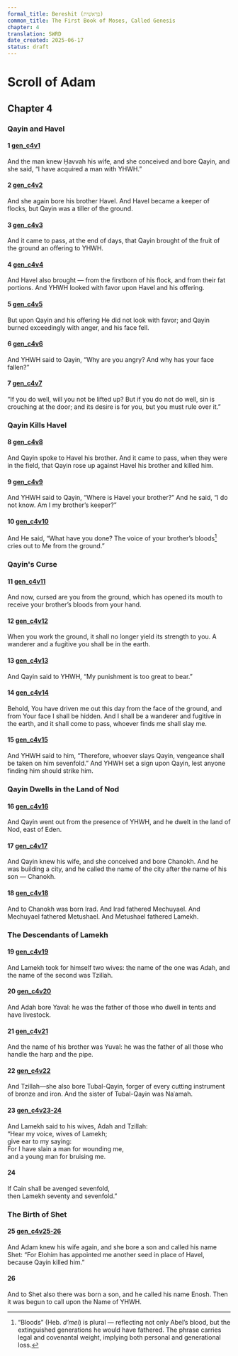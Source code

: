 ```yaml
---
formal_title: Bereshit (בְּרֵאשִׁית)
common_title: The First Book of Moses, Called Genesis
chapter: 4
translation: SWRD
date_created: 2025-06-17
status: draft
---
```

# Scroll of Adam
## Chapter 4
### Qayin and Havel
#### 1  [gen\_c4v1](<../../notes/genesis/chapter 4/gen_c4v1.md>)
And the man knew Ḥavvah his wife, and she conceived and bore Qayin, and she said, “I have acquired a man with YHWH.”
#### 2  [gen\_c4v2](<../../notes/genesis/chapter 4/gen_c4v2.md>)
And she again bore his brother Havel. And Havel became a keeper of flocks, but Qayin was a tiller of the ground.
#### 3  [gen\_c4v3](<../../notes/genesis/chapter 4/gen_c4v3.md>)
And it came to pass, at the end of days, that Qayin brought of the fruit of the ground an offering to YHWH.
#### 4  [gen\_c4v4](<../../notes/genesis/chapter 4/gen_c4v4.md>)
And Havel also brought — from the firstborn of his flock, and from their fat portions. And YHWH looked with favor upon Havel and his offering.
#### 5  [gen\_c4v5](<../../notes/genesis/chapter 4/gen_c4v5.md>)
But upon Qayin and his offering He did not look with favor; and Qayin burned exceedingly with anger, and his face fell.
#### 6  [gen\_c4v6](<../../notes/genesis/chapter 4/gen_c4v6.md>)
And YHWH said to Qayin, “Why are you angry? And why has your face fallen?”
#### 7  [gen\_c4v7](<../../notes/genesis/chapter 4/gen_c4v7.md>)
“If you do well, will you not be lifted up? But if you do not do well, sin is crouching at the door; and its desire is for you, but you must rule over it.”
### Qayin Kills Havel
#### 8  [gen\_c4v8](<../../notes/genesis/chapter 4/gen_c4v8.md>)
And Qayin spoke to Havel his brother. And it came to pass, when they were in the field, that Qayin rose up against Havel his brother and killed him.
#### 9  [gen\_c4v9](<../../notes/genesis/chapter 4/gen_c4v9.md>)
And YHWH said to Qayin, “Where is Havel your brother?” And he said, “I do not know. Am I my brother’s keeper?”
#### 10  [gen\_c4v10](<../../notes/genesis/chapter 4/gen_c4v10.md>)
And He said, “What have you done? The voice of your brother’s bloods[^1] cries out to Me from the ground.”
### Qayin's Curse
#### 11  [gen\_c4v11](<../../notes/genesis/chapter 4/gen_c4v11.md>)
And now, cursed are you from the ground, which has opened its mouth to receive your brother’s bloods from your hand.
#### 12  [gen\_c4v12](<../../notes/genesis/chapter 4/gen_c4v12.md>)
When you work the ground, it shall no longer yield its strength to you. A wanderer and a fugitive you shall be in the earth.
#### 13  [gen\_c4v13](<../../notes/genesis/chapter 4/gen_c4v13.md>)
And Qayin said to YHWH, “My punishment is too great to bear.”
#### 14  [gen\_c4v14](<../../notes/genesis/chapter 4/gen_c4v14.md>)
Behold, You have driven me out this day from the face of the ground, and from Your face I shall be hidden. And I shall be a wanderer and fugitive in the earth, and it shall come to pass, whoever finds me shall slay me.
#### 15  [gen\_c4v15](<../../notes/genesis/chapter 4/gen_c4v15.md>)
And YHWH said to him, “Therefore, whoever slays Qayin, vengeance shall be taken on him sevenfold.” And YHWH set a sign upon Qayin, lest anyone finding him should strike him.
### Qayin Dwells in the Land of Nod
#### 16  [gen\_c4v16](<../../notes/genesis/chapter 4/gen_c4v16.md>)
And Qayin went out from the presence of YHWH, and he dwelt in the land of Nod, east of Eden.
#### 17  [gen\_c4v17](<../../notes/genesis/chapter 4/gen_c4v17.md>)
And Qayin knew his wife, and she conceived and bore Chanokh. And he was building a city, and he called the name of the city after the name of his son — Chanokh.
#### 18  [gen\_c4v18](<../../notes/genesis/chapter 4/gen_c4v18.md>)
And to Chanokh was born Irad. And Irad fathered Mechuyael. And Mechuyael fathered Metushael. And Metushael fathered Lamekh.
### The Descendants of Lamekh
#### 19  [gen\_c4v19](<../../notes/genesis/chapter 4/gen_c4v19.md>)
And Lamekh took for himself two wives: the name of the one was Adah, and the name of the second was Tzillah.
#### 20  [gen\_c4v20](<../../notes/genesis/chapter 4/gen_c4v20.md>)
And Adah bore Yaval: he was the father of those who dwell in tents and have livestock.
#### 21  [gen\_c4v21](<../../notes/genesis/chapter 4/gen_c4v21.md>)
And the name of his brother was Yuval: he was the father of all those who handle the harp and the pipe.
#### 22  [gen\_c4v22](<../../notes/genesis/chapter 4/gen_c4v22.md>)
And Tzillah—she also bore Tubal-Qayin, forger of every cutting instrument of bronze and iron. And the sister of Tubal-Qayin was Naʿamah.
#### 23  [gen\_c4v23-24](<../../notes/genesis/chapter 4/gen_c4v23-24.md>)
And Lamekh said to his wives, Adah and Tzillah:  
“Hear my voice, wives of Lamekh;  
give ear to my saying:  
For I have slain a man for wounding me,  
and a young man for bruising me.
#### 24
If Cain shall be avenged sevenfold,  
then Lamekh seventy and sevenfold.”
### The Birth of Shet
#### 25  [gen\_c4v25-26](<../../notes/genesis/chapter 4/gen_c4v25-26.md>)
And Adam knew his wife again, and she bore a son and called his name Shet: “For Elohim has appointed me another seed in place of Havel, because Qayin killed him.”
#### 26
And to Shet also there was born a son, and he called his name Enosh. Then it was begun to call upon the Name of YHWH.

[^1]: “Bloods” (Heb. _d’mei_) is plural — reflecting not only Abel’s blood, but the extinguished generations he would have fathered. The phrase carries legal and covenantal weight, implying both personal and generational loss.
